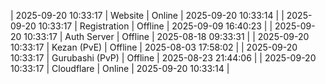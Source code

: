 | 2025-09-20 10:33:17 | Website | Online | 2025-09-20 10:33:14 |
| 2025-09-20 10:33:17 | Registration | Offline | 2025-09-09 16:40:23 |
| 2025-09-20 10:33:17 | Auth Server | Offline | 2025-08-18 09:33:31 |
| 2025-09-20 10:33:17 | Kezan (PvE) | Offline | 2025-08-03 17:58:02 |
| 2025-09-20 10:33:17 | Gurubashi (PvP) | Offline | 2025-08-23 21:44:06 |
| 2025-09-20 10:33:17 | Cloudflare | Online | 2025-09-20 10:33:14 |
